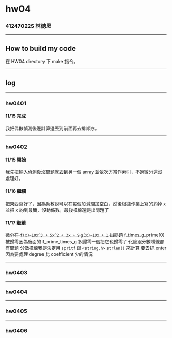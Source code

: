 hw04
===

### 41247022S 林德恩

---

## How to build my code
在 HW04 directory 下 make 指令。

---

## log

---

### hw0401
#### 11/15 完成
我把偶數偵測後邊計算邊丟到前面再去排順序。

----

### hw0402
#### 11/15 開始
我先把輸入偵測後沒問題就丟到另一個 array 並依次方當作索引，不過微分還沒處理好。

#### 11/16 繼續
把東西寫好了，因為助教說可以在每個加減間加空白，然後根據作業上寫的約掉 x 並把 x 約到最簡，沒動係數。最後橫線還是出問題了

#### 11/17 繼續
~~微分在 `f(x)=10x^3 + 5x^2 + 3x + 9` `g(x)=10x + 1` 出問題~~
f_times_g_prime[0] 被歸零因為後面的 f_prime_times_g 多歸零一個把它也歸零了
化簡跟~~分數橫線~~都有問題
分數橫線我是決定用 `spritf` 跟 `<string.h>` `strlen()` 來計算
要去抓 enter 因為要處理 degree 比 coefficient 少的情況

----

### hw0403

----

### hw0404

----

### hw0405

----

### hw0406